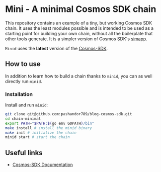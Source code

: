 # Mini - A minimal Cosmos SDK chain

This repository contains an example of a tiny, but working Cosmos SDK chain.
It uses the least modules possible and is intended to be used as a starting point for building your own chain, without all the boilerplate that other tools generate. It is a simpler version of Cosmos SDK's [simapp](https://github.com/cosmos/cosmos-sdk/tree/main/simapp).

`Minid` uses the **latest** version of the [Cosmos-SDK](https://github.com/cosmos/cosmos-sdk).

## How to use

In addition to learn how to build a chain thanks to `minid`, you can as well directly run `minid`.

### Installation

Install and run `minid`:

```sh
git clone git@github.com:pashandor789/blog-cosmos-sdk.git
cd chain-minimal
export PATH="$PATH:$(go env GOPATH)/bin"
make install # install the minid binary
make init # initialize the chain
minid start # start the chain
```

## Useful links

* [Cosmos-SDK Documentation](https://docs.cosmos.network/)
